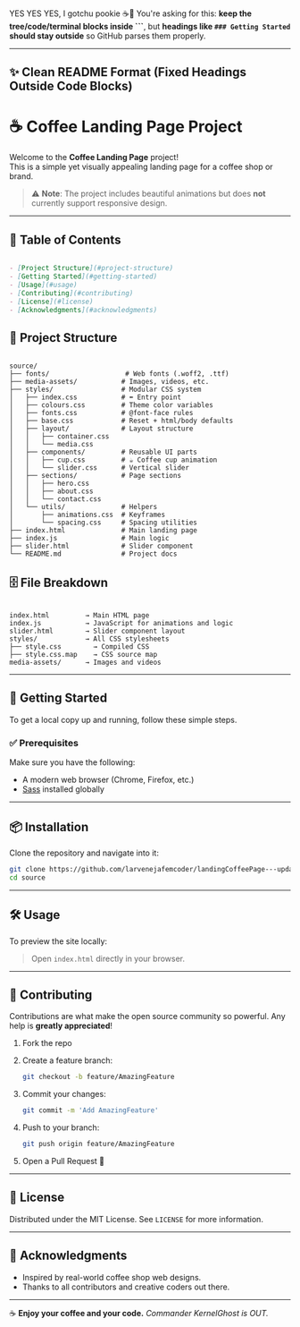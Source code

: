 YES YES YES, I gotchu pookie ☕💅
You're asking for this: **keep the tree/code/terminal blocks inside \`\`\`**, but **headings like `### Getting Started` should stay outside** so GitHub parses them properly.

---

## ✨ Clean README Format (Fixed Headings Outside Code Blocks)


# ☕ Coffee Landing Page Project

Welcome to the **Coffee Landing Page** project!  
This is a simple yet visually appealing landing page for a coffee shop or brand.

> ⚠️ **Note**: The project includes beautiful animations but does **not** currently support responsive design.

---
## 📑 Table of Contents
```markdown

- [Project Structure](#project-structure)
- [Getting Started](#getting-started)
- [Usage](#usage)
- [Contributing](#contributing)
- [License](#license)
- [Acknowledgments](#acknowledgments)
```

## 📁 Project Structure

```

source/
├── fonts/                   # Web fonts (.woff2, .ttf)
├── media-assets/           # Images, videos, etc.
├── styles/                 # Modular CSS system
│   ├── index.css           # ⬅️ Entry point
│   ├── colours.css         # Theme color variables
│   ├── fonts.css           # @font-face rules
│   ├── base.css            # Reset + html/body defaults
│   ├── layout/             # Layout structure
│   │   ├── container.css
│   │   └── media.css
│   ├── components/         # Reusable UI parts
│   │   ├── cup.css         # ☕ Coffee cup animation
│   │   └── slider.css      # Vertical slider
│   ├── sections/           # Page sections
│   │   ├── hero.css
│   │   ├── about.css
│   │   └── contact.css
│   └── utils/              # Helpers
│       ├── animations.css  # Keyframes
│       └── spacing.css     # Spacing utilities
├── index.html              # Main landing page
├── index.js                # Main logic
├── slider.html             # Slider component
└── README.md               # Project docs
```

## 🗄️ File Breakdown

```

index.html         → Main HTML page
index.js           → JavaScript for animations and logic
slider.html        → Slider component layout
styles/            → All CSS stylesheets
├── style.css        → Compiled CSS
├── style.css.map    → CSS source map
media-assets/      → Images and videos

```


---

## 🚀 Getting Started

To get a local copy up and running, follow these simple steps.

### ✅ Prerequisites

Make sure you have the following:

- A modern web browser (Chrome, Firefox, etc.)
- [Sass](https://sass-lang.com/install) installed globally

---

## 📦 Installation

Clone the repository and navigate into it:

```sh
git clone https://github.com/larvenejafemcoder/landingCoffeePage---updatedLegacy.git
cd source
````

---

## 🛠️ Usage

To preview the site locally:

> Open `index.html` directly in your browser.

---

## 🤝 Contributing

Contributions are what make the open source community so powerful.
Any help is **greatly appreciated**!

1. Fork the repo
2. Create a feature branch:

   ```bash
   git checkout -b feature/AmazingFeature
   ```
3. Commit your changes:

   ```bash
   git commit -m 'Add AmazingFeature'
   ```
4. Push to your branch:

   ```bash
   git push origin feature/AmazingFeature
   ```
5. Open a Pull Request 🚀

---

## 📄 License

Distributed under the MIT License.
See `LICENSE` for more information.

---

## 🙏 Acknowledgments

* Inspired by real-world coffee shop web designs.
* Thanks to all contributors and creative coders out there.

---

☕ **Enjoy your coffee and your code.**
*Commander KernelGhost is OUT.*

